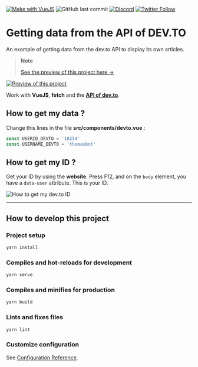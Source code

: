 [![Make with VueJS](https://img.shields.io/badge/-Make%20with%20Vue.js-4fc08d?style=for-the-badge&logo=vuedotjs&logoColor=white)](https://vuejs.org/)
![GitHub last commit](https://img.shields.io/github/last-commit/thomasbnt/thomasbnt_devto?style=for-the-badge)
[![Discord](https://img.shields.io/discord/367753345575944221?color=%237289DA&label=Discord%20server&logo=discord&logoColor=white&style=for-the-badge)](https://thomasbnt.dev/discord)
[![Twitter Follow](https://img.shields.io/twitter/follow/Thomasbnt_?color=%231DA1F2&label=Follow%20me&logo=Twitter&logoColor=white&style=for-the-badge)](https://twitter.com/Thomasbnt_) 

# Getting data from the API of DEV.TO

An example of getting data from the dev.to API to display its own articles.


> **Note**
>
> [See the preview of this project here →](https://thomasbntdevto.netlify.app/) 

[![Preview of this project](https://user-images.githubusercontent.com/14293805/181784516-faf7e76c-0215-42cc-9d1e-6efdcde30c67.png)](https://thomasbntdevto.netlify.app/)

Work with **VueJS**, **fetch** and the **[API of dev.to](https://developers.forem.com/api)**.

## How to get my data ? 

Change this lines in the file **src/components/devto.vue** :

```javascript
const USERID_DEVTO = '18254'
const USERNAME_DEVTO = 'thomasbnt'
```

## How to get my ID ?

Get your ID by using the **website**. Press F12, and on the `body` element,
you have a `data-user` attribute. This is your ID.

![How to get my dev.to ID](https://user-images.githubusercontent.com/14293805/181785438-3a7c74ee-63f8-40b0-9f25-836f72289275.png)

____
## How to develop this project
### Project setup
```bash
yarn install
```

### Compiles and hot-reloads for development
```bash
yarn serve
```

### Compiles and minifies for production
```bash
yarn build
```

### Lints and fixes files
```bash
yarn lint
```

### Customize configuration
See [Configuration Reference](https://cli.vuejs.org/config/).
